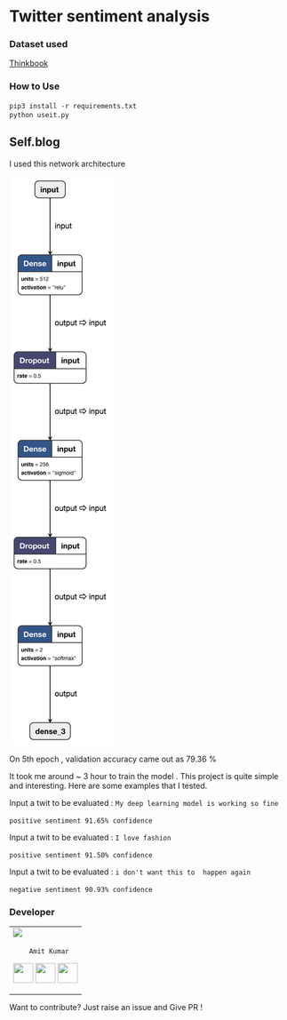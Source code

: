 # Twitter sentiment analysis





### Dataset used
[Thinkbook](http://thinknook.com/wp-content/uploads/2012/09/Sentiment-Analysis-Dataset.zip)

### How to Use
```
pip3 install -r requirements.txt
python useit.py
```

## Self.blog

I used this network architecture


![model.png](model.png)

On 5th epoch , validation accuracy came out as 79.36 %


It took me around ~ 3 hour to train the model .
This project is quite simple and interesting. Here are some examples that I tested.


Input a twit to be evaluated  :  `My deep learning model is working so fine`


`positive sentiment 91.65% confidence `

Input a twit to be evaluated  :  `I love fashion`

`positive sentiment 91.50% confidence`

Input a twit to be evaluated  :  `i don't want this to  happen again`

`negative sentiment 90.93% confidence `






### Developer

<table>
<tr>
<td>
    <img src="https://avatars0.githubusercontent.com/u/22710677?s=400&u=4968e080c41487c896bde030ac71c7eec82bd406&v=4" width="180"/>

        Amit Kumar

<p align="center">
<a href = "https://github.com/amit2rockon"><img src = "http://www.iconninja.com/files/241/825/211/round-collaboration-social-github-code-circle-network-icon.svg" width="36" height = "36"/></a>
<a href = "https://twitter.com/amit2rockon7"><img src = "https://www.shareicon.net/download/2016/07/06/107115_media.svg" width="36" height="36"/></a>
<a href = "https://www.linkedin.com/in/amit2rockon/"><img src = "http://www.iconninja.com/files/863/607/751/network-linkedin-social-connection-circular-circle-media-icon.svg" width="36" height="36"/></a>
</p>
</td>
</tr>
</table>


Want to contribute?
Just raise an issue and Give PR !